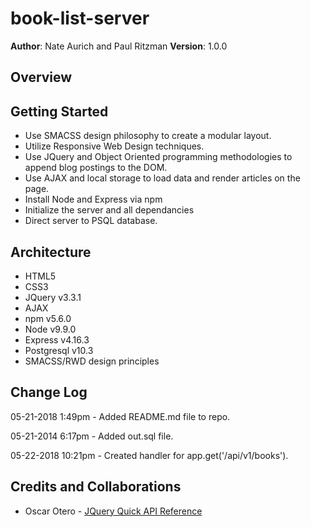 # book-list-server

**Author**: Nate Aurich and Paul Ritzman
**Version**: 1.0.0

## Overview


## Getting Started
* Use SMACSS design philosophy to create a modular layout.
* Utilize Responsive Web Design techniques.
* Use JQuery and Object Oriented programming methodologies to append blog postings to the DOM.
* Use AJAX and local storage to load data and render articles on the page.
* Install Node and Express via npm
* Initialize the server and all dependancies
* Direct server to PSQL database.

## Architecture
* HTML5
* CSS3
* JQuery v3.3.1
* AJAX
* npm v5.6.0
* Node v9.9.0
* Express v4.16.3
* Postgresql v10.3
* SMACSS/RWD design principles

## Change Log
05-21-2018 1:49pm - Added README.md file to repo.

05-21-2014 6:17pm - Added out.sql file.

05-22-2018 10:21pm - Created handler for app.get('/api/v1/books').

## Credits and Collaborations

* Oscar Otero - [JQuery Quick API Reference](https://oscarotero.com/jquery/)